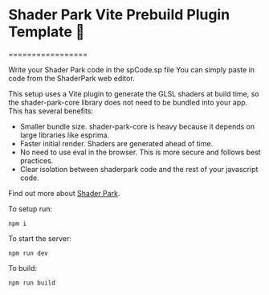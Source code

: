 # Shader Park Vite Prebuild Plugin Template 🎉
=================

Write your Shader Park code in the spCode.sp file
You can simply paste in code from the ShaderPark web editor.

This setup uses a Vite plugin to generate the GLSL shaders at build time, so the shader-park-core library does not need to be bundled into your app. This has several benefits:
- Smaller bundle size. shader-park-core is heavy because it depends on large libraries like esprima.
- Faster initial render. Shaders are generated ahead of time.
- No need to use eval in the browser. This is more secure and follows best practices.
- Clear isolation between shaderpark code and the rest of your javascript code. 

Find out more about [Shader Park](https://shaderpark.com/).

To setup run:
```
npm i
```

To start the server:
```
npm run dev
```

To build:
```
npm run build
```

